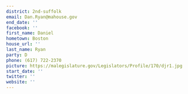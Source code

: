 ```yaml
---
district: 2nd-suffolk
email: Dan.Ryan@mahouse.gov
end_date: ''
facebook: ''
first_name: Daniel
hometown: Boston
house_url: ''
last_name: Ryan
party: D
phone: (617) 722-2370
picture: https://malegislature.gov/Legislators/Profile/170/djr1.jpg
start_date: ''
twitter: ''
website: ''
---
```

